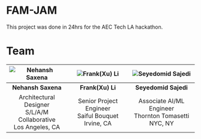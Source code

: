# FAM-JAM
This project was done in 24hrs for the AEC Tech LA hackathon. 
# Team

| ![Nehansh Saxena](assets/nehansh.png) | ![Frank(Xu) Li]([assets/Frank.png](https://github.com/ssajedi/FAM-JAM/blob/main/assets/Frank.jpg)) | ![Seyedomid Sajedi](assets/seyedomid.png) |
|:--:|:--:|:--:|
| **Nehansh Saxena** | **Frank(Xu) Li** | **Seyedomid Sajedi** |
| Architectural Designer<br>S/L/A/M Collaborative<br>Los Angeles, CA | Senior Project Engineer<br>Saiful Bouquet<br>Irvine, CA | Associate AI/ML Engineer<br>Thornton Tomasetti<br>NYC, NY |

